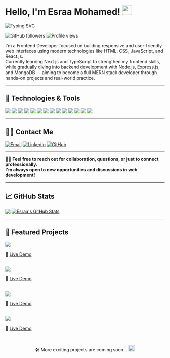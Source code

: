 <!-- Inspired by Martin Heinz README -->

# Hello, I'm Esraa Mohamed! <img src="https://raw.githubusercontent.com/MartinHeinz/MartinHeinz/master/wave.gif" width="30px" height="30px" />

<p>
  <img src="https://readme-typing-svg.herokuapp.com?font=Fira+Code&size=22&pause=1000&color=2BBC8A&center=false&vCenter=true&width=280&lines=Frontend+Developer;CS+Student" alt="Typing SVG" />
</p>

![GitHub followers](https://img.shields.io/github/followers/Esraamo691?style=flat&label=Followers&color=2bbc8a)
![Profile views](https://komarev.com/ghpvc/?username=Esraamo691&label=Views&color=2bbc8a&style=flat)

I'm a Frontend Developer focused on building responsive and user-friendly web interfaces using modern technologies like HTML, CSS, JavaScript, and React.js.  
Currently learning Next.js and TypeScript to strengthen my frontend skills, while gradually diving into backend development with Node.js, Express.js, and MongoDB — aiming to become a full MERN stack developer through hands-on projects and real-world practice.

---

## 💚 Technologies & Tools

![](https://img.shields.io/badge/Code-HTML5-informational?style=flat&logo=html5&logoColor=white&color=2bbc8a)
![](https://img.shields.io/badge/Code-CSS3-informational?style=flat&logo=css3&logoColor=white&color=2bbc8a)
![](https://img.shields.io/badge/Code-SASS-informational?style=flat&logo=sass&logoColor=white&color=2bbc8a)
![](https://img.shields.io/badge/Code-Bootstrap_5-informational?style=flat&logo=bootstrap&logoColor=white&color=2bbc8a)
![](https://img.shields.io/badge/Code-Tailwind_4-informational?style=flat&logo=tailwind-css&logoColor=white&color=2bbc8a)
![](https://img.shields.io/badge/Code-JavaScript-informational?style=flat&logo=javascript&logoColor=white&color=2bbc8a)
![](https://img.shields.io/badge/JS-DOM_&_BOM-informational?style=flat&logo=javascript&logoColor=white&color=2bbc8a)
![](https://img.shields.io/badge/JS-Async_Programming-informational?style=flat&logo=javascript&logoColor=white&color=2bbc8a)
![](https://img.shields.io/badge/JS-Regular_Expressions-informational?style=flat&logo=javascript&logoColor=white&color=2bbc8a)
![](https://img.shields.io/badge/JS-ECMAScript_6+-informational?style=flat&logo=javascript&logoColor=white&color=2bbc8a)
![](https://img.shields.io/badge/Code-TypeScript-informational?style=flat&logo=typescript&logoColor=white&color=2bbc8a)
![](https://img.shields.io/badge/Code-JQuery-informational?style=flat&logo=jquery&logoColor=white&color=2bbc8a)
![](https://img.shields.io/badge/Framework-React_JS-informational?style=flat&logo=react&logoColor=white&color=2bbc8a)
![](https://img.shields.io/badge/Framework-Next_JS-informational?style=flat&logo=next.js&logoColor=white&color=2bbc8a)

---

## 🤩🤍 Contact Me

[![Email](https://img.shields.io/badge/Email-em148937%40gmail.com-informational?style=flat&logo=gmail&logoColor=white&color=2bbc8a)](mailto:em148937@gmail.com)
[![LinkedIn](https://img.shields.io/badge/LinkedIn-Visit-informational?style=flat&logo=linkedin&logoColor=white&color=2bbc8a)](https://www.linkedin.com/in/esraa-mohamed-955222320)
[![GitHub](https://img.shields.io/badge/GitHub-Esraamo691-informational?style=flat&logo=github&logoColor=white&color=2bbc8a)](https://github.com/Esraamo691)

---

🌺✨ **Feel free to reach out for collaboration, questions, or just to connect professionally.  
I'm always open to new opportunities and discussions in web development!**

---

## 📈 GitHub Stats

<a href="https://github.com/Esraamo691" >
  <img align="center" src="https://github-readme-stats.vercel.app/api/top-langs/?username=Esraamo691&hide=python,java,go,ruby,swift&langs_count=4&title_color=ffffff&text_color=c9cacc&icon_color=2bbc8a&bg_color=1d1f21&layout=compact" />
</a>

<a href="https://github.com/Esraamo691">
  <img align="center" src="https://github-readme-stats.vercel.app/api?username=Esraamo691&show_icons=true&count_private=true&hide_title=false&title_color=ffffff&text_color=c9cacc&icon_color=2bbc8a&bg_color=1d1f21" alt="Esraa's GitHub Stats" />
</a>

---

## 📌 Featured Projects

<!-- Weather App -->
<a href="https://github.com/Esraamo691/Weather-API">
  <img align="center" src="https://github-readme-stats.vercel.app/api/pin/?username=Esraamo691&repo=weather-api&title_color=ffffff&text_color=c9cacc&icon_color=2bbc8a&bg_color=1d1f21" />
</a>

🔗 [Live Demo](https://esraamo691.github.io/Weather-API/)

<br>

<!-- To-Do App -->
<a href="https://github.com/Esraamo691/To-Do-App">
  <img align="center" src="https://github-readme-stats.vercel.app/api/pin/?username=Esraamo691&repo=to-do-app&title_color=ffffff&text_color=c9cacc&icon_color=2bbc8a&bg_color=1d1f21" />
</a>

🔗 [Live Demo](https://to-do-app-psi-lovat.vercel.app/)

<br>

<!-- MindSpark Project -->
<a href="https://github.com/Esraamo691/MindSpark">
  <img align="center" src="https://github-readme-stats.vercel.app/api/pin/?username=Esraamo691&repo=MindSpark&title_color=ffffff&text_color=c9cacc&icon_color=2bbc8a&bg_color=1d1f21" />
</a>

🔗 [Live Demo](https://mindspark-esraa.vercel.app/)

<br>

<!-- Free2Fun Project -->
<a href="https://github.com/Esraamo691/Free2Fun">
  <img align="center" src="https://github-readme-stats.vercel.app/api/pin/?username=Esraamo691&repo=Free2Fun&title_color=ffffff&text_color=c9cacc&icon_color=2bbc8a&bg_color=1d1f21" />
</a>

🔗 [Live Demo](https://free2-fun.vercel.app/)

<br>

<p align="center">
  🛠️ More exciting projects are coming soon...
  <img src="https://i.gifer.com/ZZ5H.gif" width="20" height="20" />
</p>